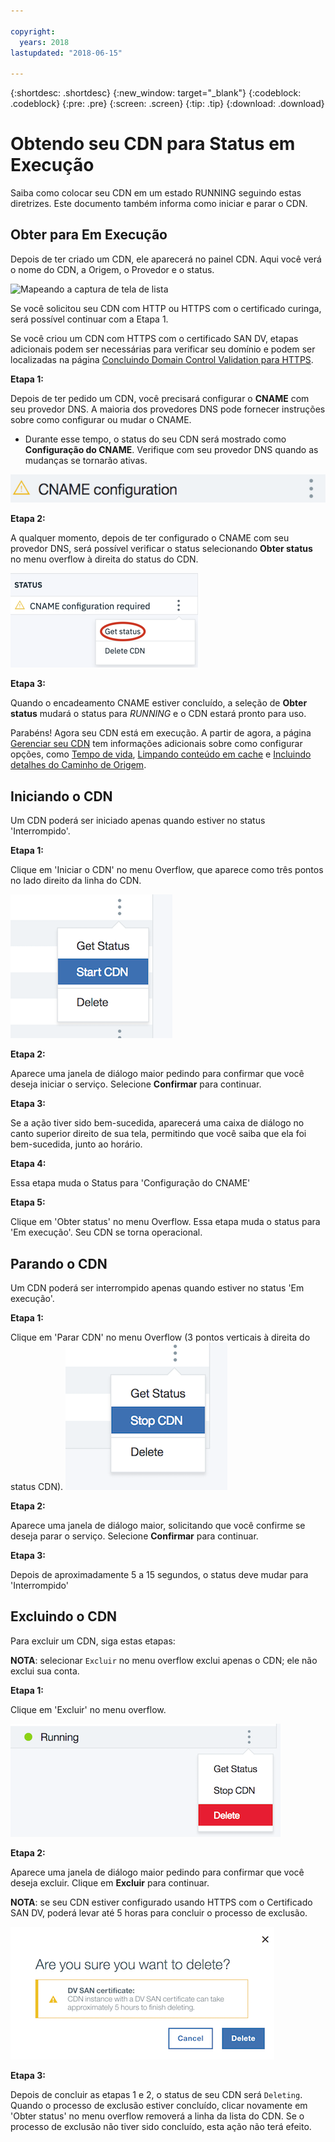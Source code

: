 ```yaml
---

copyright:
  years: 2018
lastupdated: "2018-06-15"

---
```


{:shortdesc: .shortdesc}
{:new_window: target="_blank"}
{:codeblock: .codeblock}
{:pre: .pre}
{:screen: .screen}
{:tip: .tip}
{:download: .download}

# Obtendo seu CDN para Status em Execução

Saiba como colocar seu CDN em um estado RUNNING seguindo estas diretrizes. Este documento também
informa como iniciar e parar o CDN.

## Obter para Em Execução

Depois de ter criado um CDN, ele aparecerá no painel CDN. Aqui você verá o nome do CDN, a Origem, o Provedor e o status.  

 ![Mapeando a captura de tela de lista](images/mapping_list_cname.png)


Se você solicitou seu CDN com HTTP ou HTTPS com o certificado curinga, será possível continuar
com a Etapa 1.

Se você criou um CDN com HTTPS com o certificado SAN DV, etapas adicionais podem ser necessárias
para verificar seu domínio e podem ser localizadas na página
[Concluindo Domain Control Validation para HTTPS](how-to-https.html#completing-domain-control-validation-for-https).

**Etapa 1:**

Depois de ter pedido um CDN, você precisará configurar o **CNAME** com seu provedor DNS. A maioria dos provedores DNS pode fornecer instruções sobre como configurar ou mudar o CNAME.

   * Durante esse tempo, o status do seu CDN será mostrado como **Configuração do CNAME**. Verifique com seu provedor DNS quando as mudanças se tornarão ativas.

   ![Configuração do CNAME](images/cname-config.png)  

**Etapa 2:**

A qualquer momento, depois de ter configurado o CNAME com seu provedor DNS, será possível verificar o status selecionando **Obter status** no menu overflow à direita do status do CDN.

  ![getStatus do CNAME](images/cname-getstatus.png)  

**Etapa 3:**

Quando o encadeamento CNAME estiver concluído, a seleção de **Obter status**
mudará o status para *RUNNING* e o CDN estará pronto para uso.

Parabéns! Agora seu CDN está em execução. A partir de agora, a página
[Gerenciar seu CDN](how-to.html#manage-your-CDN) tem informações adicionais sobre como
configurar opções, como [Tempo de
vida](how-to.html#setting-content-caching-time-using-time-to-live-), [Limpando conteúdo em cache](how-to.html#purging-cached-content) e
[Incluindo detalhes do Caminho de Origem](how-to.html#adding-origin-path-details).

## Iniciando o CDN

Um CDN poderá ser iniciado apenas quando estiver no status 'Interrompido'.  

**Etapa 1:**

Clique em 'Iniciar o CDN' no menu Overflow, que aparece como três pontos no lado direito da linha do
CDN.

  ![Overflow menu](images/start_cdn.png)

**Etapa 2:**

Aparece uma janela de diálogo maior pedindo para confirmar que você deseja iniciar o serviço. Selecione **Confirmar** para continuar.

**Etapa 3:**

Se a ação tiver sido bem-sucedida, aparecerá uma caixa de diálogo no canto superior direito de sua tela, permitindo que você saiba que ela foi bem-sucedida, junto ao horário.

**Etapa 4:**

Essa etapa muda o Status para 'Configuração do CNAME'

**Etapa 5:**

Clique em 'Obter status' no menu Overflow. Essa etapa muda o status para 'Em execução'. Seu CDN se torna operacional.

## Parando o CDN

Um CDN poderá ser interrompido apenas quando estiver no status 'Em execução'.

**Etapa 1:**

Clique em 'Parar CDN' no menu Overflow (3 pontos verticais à direita do status CDN).
![Menu Overflow](images/stop_cdn.png)

**Etapa 2:**

Aparece uma janela de diálogo maior, solicitando que você confirme se deseja parar o serviço. Selecione **Confirmar** para continuar.

**Etapa 3:**

Depois de aproximadamente 5 a 15 segundos, o status deve mudar para 'Interrompido'

## Excluindo o CDN

Para excluir um CDN, siga estas etapas:

**NOTA**: selecionar `Excluir` no menu overflow exclui apenas o CDN; ele não exclui sua
conta.

**Etapa 1:**

Clique em 'Excluir' no menu overflow.

 ![Excluir CDN no Menu Overflow](images/delete_cdn.png)

**Etapa 2:**

Aparece uma janela de diálogo maior pedindo para confirmar que você deseja excluir. Clique em **Excluir**
para continuar.

**NOTA**: se seu CDN estiver configurado usando HTTPS com o Certificado SAN DV, poderá
levar até 5 horas para concluir o processo de exclusão.

  ![Delete with Warning](images/delete-with-warning.png)

**Etapa 3:**

Depois de concluir as etapas 1 e 2, o status de seu CDN será `Deleting`.
Quando o processo de exclusão estiver concluído, clicar novamente em 'Obter status' no menu overflow
removerá a linha da lista do CDN. Se o processo de exclusão não tiver sido concluído, esta ação não terá efeito.
